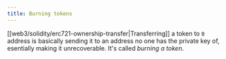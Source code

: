 ```yaml
---
title: Burning tokens
---
```

[[web3/solidity/erc721-ownership-transfer|Transferring]] a token to `0` address is basically sending it to an address no one has the private key of, esentially making it unrecoverable. It's called _burning a token_.